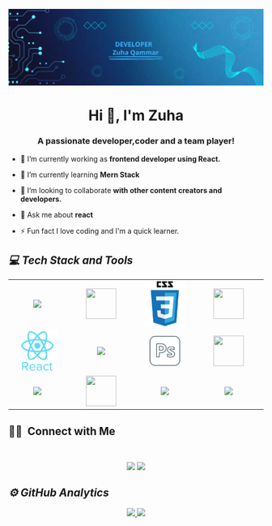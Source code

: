 ![logo](https://github.com/ZuhaQammar/ZuhaQammar/blob/main/github%20banner.png)



<h1 align="center">Hi 👋, I'm Zuha</h1>
<h3 align="center">A passionate developer,coder and a team player!</h3>

- 🔭 I’m currently working as **frontend developer using React.**

- 🌱 I’m currently learning **Mern Stack**

- 👯 I’m looking to collaborate **with other content creators and developers.**

- 💬 Ask me about **react**
  
- ⚡ Fun fact I love coding and I'm a quick learner.

<h2><i>💻 Tech Stack and Tools</i></h2>

<table width="100">
<tr>
    <td align='center' width="190">
        <img src="https://github.com/abranhe/programming-languages-logos/blob/master/src/javascript/javascript.svg" width="60">
    </td>
    <td align='center'>
        <img src="https://upload.wikimedia.org/wikipedia/commons/thumb/3/38/HTML5_Badge.svg/600px-HTML5_Badge.svg.png" height="60" width="60">
    </td>
    <td align='center'>
        <img src="https://raw.githubusercontent.com/devicons/devicon/master/icons/css3/css3-original-wordmark.svg" width="80" height="90">
    </td>
    <td align='center'>
        <img src="https://upload.wikimedia.org/wikipedia/commons/thumb/b/b2/Bootstrap_logo.svg/2560px-Bootstrap_logo.svg.png" height="60" width="60">
    </td>
    
</tr>
<tr>
    <td align='center'>
        <img src="https://raw.githubusercontent.com/devicons/devicon/master/icons/react/react-original-wordmark.svg" height="80">
    </td>
    <td align='center'>
        <img src="https://www.vectorlogo.zone/logos/figma/figma-icon.svg">
    </td>
    <td align='center'>
        <img src="https://raw.githubusercontent.com/devicons/devicon/master/icons/photoshop/photoshop-line.svg" alt="photoshop" width="60" height="60">
    </td>
    <td align='center' width="190">
        <img src="https://static.vecteezy.com/system/resources/previews/012/697/295/non_2x/3d-python-programming-language-logo-free-png.png"  width="60" height="60">
    </td>

</tr>
<tr>
     <td align='center'>
        <img src="https://www.skillfinder.com.au/media/wysiwyg/mongodb-logo-skill-finder.png">
    </td>
     <td align='center' width="190">
        <img src="https://www.vectorlogo.zone/logos/tailwindcss/tailwindcss-icon.svg" width="60" height="60">
    </td>
     <td align='center' width="190">
        <img src="https://www.vectorlogo.zone/logos/git-scm/git-scm-icon.svg" >
    </td>
    <td align='center'>
        <img src="https://upload.wikimedia.org/wikipedia/commons/thumb/9/9a/Visual_Studio_Code_1.35_icon.svg/2048px-Visual_Studio_Code_1.35_icon.svg.png" width="40">
    </td>
   
</tr>

</table>


## 🤝🏻 &nbsp;Connect with Me
<br>
<p align="center">
<a href="https://www.linkedin.com/in/zuha-qammar-166882214/"><img src="https://img.shields.io/badge/-Zuha%20Qammar-0077B5?style=flat&logo=Linkedin&logoColor=white"/></a>
<a href="mailto:contact@Ms.zuhaqammar@gmail.com"><img src="https://img.shields.io/badge/-contact@Ms.zuhaqammar.com-D14836?style=flat&logo=Gmail&logoColor=white"/></a>


<h2><i>⚙️ GitHub Analytics</i></h2>

<p align="center">
<a href="https://github.com/ZuhaQammar">
  <img height="180em"  src="https://github-readme-stats-eight-theta.vercel.app/api/top-langs?username=zuhaqammar&show_icons=true&locale=en&layout=compact&langs_count=8&theme=algolia"/>
</a>
  <img height="180em" src="https://github-readme-streak-stats.herokuapp.com/?user=zuhaqammar&show_icons=true&locale=en&layout=demo&theme=merko&hide_border=true" />
</p>




